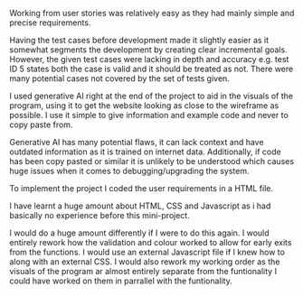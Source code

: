 Working from user stories was relatively easy as they had mainly simple and precise requirements.

Having the test cases before development made it slightly easier as it somewhat segments the development by creating clear incremental goals. However, the given test cases were lacking in depth and accuracy e.g. test ID 5 states both the case is valid and it should be treated as not. There were many potential cases not covered by the set of tests given.

I used generative AI right at the end of the project to aid in the visuals of the program, using it to get the website looking as close to the wireframe as possible. I use it simple to give information and example code and never to copy paste from.

Generative AI has many potential flaws, it can lack context and have outdated information as it is trained on internet data. Additionally, if code has been copy pasted or similar it is unlikely to be understood which causes huge issues when it comes to debugging/upgrading the system.

To implement the project I coded the user requirements in a HTML file.

I have learnt a huge amount about HTML, CSS and Javascript as i had basically no experience before this mini-project.

I would do a huge amount differently if I were to do this again. I would entirely rework how the validation and colour worked to allow for early exits from the functions. I would use an external Javascript file if I knew how to along with an external CSS. I would also rework my working order as the visuals of the program ar almost entirely separate from the funtionality I could have worked on them in parrallel with the funtionality.
